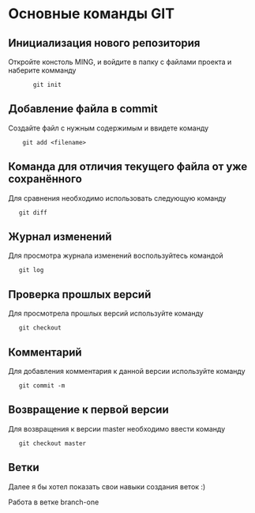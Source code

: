 # Основные команды GIT

## Инициализация нового репозитория

Откройте констоль MING, и войдите в папку с файлами проекта и наберите комманду
```
       git init 
```

## Добавление файла в commit

Создайте файл с нужным содержимым и ввидете команду
```
    git add <filename>
```
## Команда для отличия текущего файла от уже сохранённого

Для сравнения необходимо использовать следующую команду
```
   git diff
```
## Журнал изменений
Для просмотра журнала изменений воспользуйтесь командой 
```
   git log
```
## Проверка прошлых версий
Для просмотрела прошлых версий используйте команду 
```
   git checkout
```
## Комментарий
Для добавления комментария к данной версии используйте команду
```
   git commit -m 
```
## Возвращение к первой версии
Для возвращения к версии master необходимо ввести команду
```
   git checkout master
```
## Ветки

Далее я бы хотел показать свои навыки создания веток :)

Работа в ветке branch-one